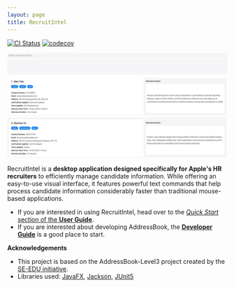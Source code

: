 ```yaml
---
layout: page
title: RecruitIntel
---
```


[![CI Status](https://github.com/AY2425S2-CS2103T-F14-3/tp/workflows/Java%20CI/badge.svg)](https://github.com/AY2425S2-CS2103T-F14-3/tp/actions)
[![codecov](https://codecov.io/gh/AY2425S2-CS2103T-F14-3/tp/branch/master/graph/badge.svg)](https://codecov.io/gh/AY2425S2-CS2103T-F14-3/tp)

![Ui](images/Ui.png)

RecruitIntel is a **desktop application designed specifically for Apple's HR recruiters** to efficiently manage candidate information. While offering an easy-to-use visual interface, it features powerful text commands that help process candidate information considerably faster than traditional mouse-based applications.

* If you are interested in using RecruitIntel, head over to the [_Quick Start_ section of the **User Guide**](UserGuide.html#quick-start).
* If you are interested about developing AddressBook, the [**Developer Guide**](DeveloperGuide.html) is a good place to start.


**Acknowledgements**

* This project is based on the AddressBook-Level3 project created by
the [SE-EDU initiative](https://se-education.org).
* Libraries used: [JavaFX](https://openjfx.io/), [Jackson](https://github.com/FasterXML/jackson), [JUnit5](https://github.com/junit-team/junit5)
